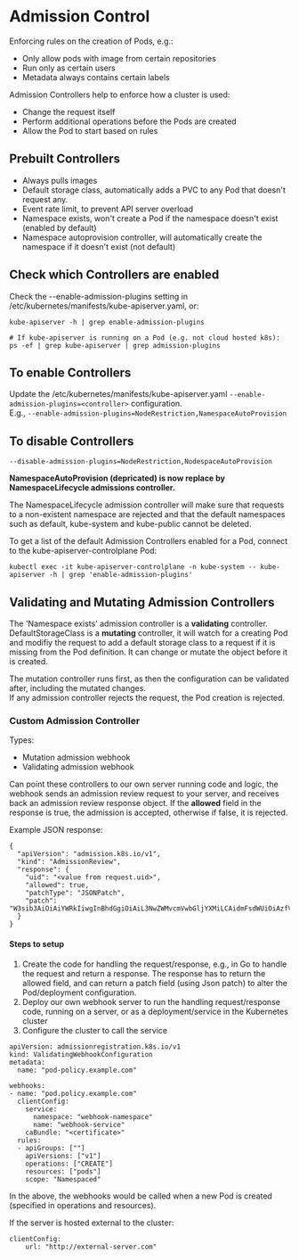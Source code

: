 # Admission Control

Enforcing rules on the creation of Pods, e.g.:
- Only allow pods with image from certain repositories
- Run only as certain users
- Metadata always contains certain labels

Admission Controllers help to enforce how a cluster is used:
- Change the request itself
- Perform additional operations before the Pods are created
- Allow the Pod to start based on rules

## Prebuilt Controllers
- Always pulls images
- Default storage class, automatically adds a PVC to any Pod that doesn't request any.
- Event rate limit, to prevent API server overload
- Namespace exists, won't create a Pod if the namespace doesn't exist (enabled by default)
- Namespace autoprovision controller, will automatically create the namespace if it doesn't exist (not default)


## Check which Controllers are enabled
Check the --enable-admission-plugins setting in /etc/kubernetes/manifests/kube-apiserver.yaml, or:
```
kube-apiserver -h | grep enable-admission-plugins

# If kube-apiserver is running on a Pod (e.g. not cloud hosted k8s):
ps -ef | grep kube-apiserver | grep admission-plugins
```

## To enable Controllers
Update the /etc/kubernetes/manifests/kube-apiserver.yaml `--enable-admission-plugins=<controller>` configuration.  
E.g., `--enable-admission-plugins=NodeRestriction,NamespaceAutoProvision`

## To disable Controllers
`--disable-admission-plugins=NodeRestriction,NodespaceAutoProvision`

**NamespaceAutoProvision (depricated) is now replace by NamespaceLifecycle admissions controller.**

The NamespaceLifecycle admission controller will make sure that requests to a non-existent namespace are rejected and that the default namespaces such as default, kube-system and kube-public cannot be deleted.

To get a list of the default Admission Controllers enabled for a Pod, connect to the kube-apiserver-controlplane Pod:
```
kubectl exec -it kube-apiserver-controlplane -n kube-system -- kube-apiserver -h | grep 'enable-admission-plugins'
```

## Validating and Mutating Admission Controllers

The 'Namespace exists' admission controller is a **validating** controller.  
DefaultStorageClass is a **mutating** controller, it will watch for a creating Pod and modifiy the request to add a default storage class to a request if it is missing from the Pod definition.  It can change or mutate the object before it is created.

The mutation controller runs first, as then the configuration can be validated after, including the mutated changes.  
If any admission controller rejects the request, the Pod creation is rejected.

### Custom Admission Controller

Types:
- Mutation admission webhook
- Validating admission webhook

Can point these controllers to our own server running code and logic, the webhook sends an admission review request to your server, and receives back an admission review response object. If the **allowed** field in the response is true, the admission is accepted, otherwise if false, it is rejected.  

Example JSON response:
```
{
  "apiVersion": "admission.k8s.io/v1",
  "kind": "AdmissionReview",
  "response": {
    "uid": "<value from request.uid>",
    "allowed": true,
    "patchType": "JSONPatch",
    "patch": "W3sib3AiOiAiYWRkIiwgInBhdGgiOiAiL3NwZWMvcmVwbGljYXMiLCAidmFsdWUiOiAzfV0="
  }
}
```

#### Steps to setup
1. Create the code for handling the request/response, e.g., in Go to handle the request and return a response. The response has to return the allowed field, and can return a  patch field (using Json patch) to alter the Pod/deployment configuration.
2. Deploy our own webhook server to run the handling request/response code, running on a server, or as a deployment/service in the Kubernetes cluster
3. Configure the cluster to call the service

```
apiVersion: admissionregistration.k8s.io/v1
kind: ValidatingWebhookConfiguration
metadata:
  name: "pod-policy.example.com"

webhooks:
- name: "pod.policy.example.com"
  clientConfig: 
    service:
      namespace: "webhook-namespace"
      name: "webhook-service"
    caBundle: "<certificate>"
  rules:
  - apiGroups: [""]
    apiVersions: ["v1"]
    operations: ["CREATE"]
    resources: ["pods"]
    scope: "Namespaced"
```

In the above, the webhooks would be called when a new Pod is created (specified in operations and resources).  

If the server is hosted external to the cluster:
```
clientConfig: 
    url: "http://external-server.com"
```
